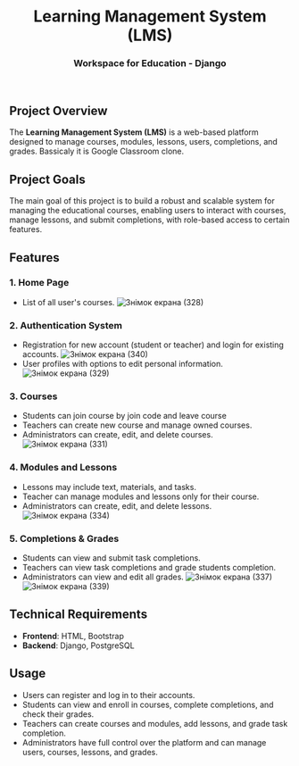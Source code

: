 <h1 align=center>Learning Management System (LMS)</h1>
<h3 align=center>Workspace for Education - Django</h3>
<br>


## Project Overview
The **Learning Management System (LMS)** is a web-based platform designed to manage courses, modules, lessons, users, completions, and grades. Bassicaly it is Google Classroom clone.

## Project Goals
The main goal of this project is to build a robust and scalable system for managing the educational courses, enabling users to interact with courses, manage lessons, and submit completions, with role-based access to certain features.

## Features

### 1. Home Page
- List of all user's courses.
![Знімок екрана (328)](https://github.com/user-attachments/assets/009ff34c-49a7-469f-9714-367be08d9e37)


### 2. Authentication System
- Registration for new account (student or teacher) and login for existing accounts.
![Знімок екрана (340)](https://github.com/user-attachments/assets/3d88b2fe-6bcf-47e2-8478-e9d4e18c96f8)
- User profiles with options to edit personal information.
![Знімок екрана (329)](https://github.com/user-attachments/assets/0ea0c788-1206-4999-8677-e63bf211af57)


### 3. Courses
- Students can join course by join code and leave course
- Teachers can create new course and manage owned courses.
- Administrators can create, edit, and delete courses.
![Знімок екрана (331)](https://github.com/user-attachments/assets/3dc0c01a-67b5-4cfd-af48-eab9980f634a)


### 4. Modules and Lessons
- Lessons may include text, materials, and tasks.
- Teacher can manage modules and lessons only for their course.
- Administrators can create, edit, and delete lessons.
![Знімок екрана (334)](https://github.com/user-attachments/assets/d6e045a5-077e-41f2-aa42-9340f1e7e1f1)

### 5. Completions & Grades
- Students can view and submit task completions.
- Teachers can view task completions and grade students completion.
- Administrators can view and edit all grades.
![Знімок екрана (337)](https://github.com/user-attachments/assets/fe3176c1-f151-41b3-b7c0-2a78a4e7e326)
![Знімок екрана (339)](https://github.com/user-attachments/assets/56b9f74a-1b2d-4200-8e52-9eae5c745607)

## Technical Requirements

- **Frontend**: HTML, Bootstrap
- **Backend**: Django, PostgreSQL

## Usage

- Users can register and log in to their accounts.
- Students can view and enroll in courses, complete completions, and check their grades.
- Teachers can create courses and modules, add lessons, and grade task completion.
- Administrators have full control over the platform and can manage users, courses, lessons, and grades.
